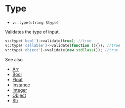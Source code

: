 # Type

- `v::type(string $type)`

Validates the type of input.

```php
v::type('bool')->validate(true); //true
v::type('callable')->validate(function (){}); //true
v::type('object')->validate(new stdClass()); //true
```

See also

  * [Arr](Arr.md)
  * [Bool](Bool.md)
  * [Float](Float.md)
  * [Instance](Instance.md)
  * [Integer](Integer.md)
  * [Object](Object.md)
  * [Str](Str.md)
